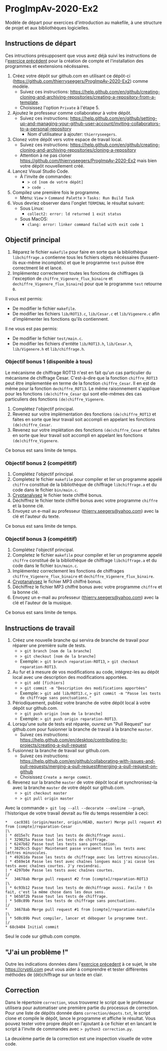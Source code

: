 # ProgImpAv-2020-Ex2
Modèle de départ pour exercices d'introduction au makefile, à une structure de projet et aux bibliothèques logicielles.


## Instructions de départ

Ces intructions présupposent que vous avez déjà suivi les instructions de l'[exercice précédent](https://github.com/thierryseegers/ProgImpAv-2020-Ex1) pour la création de compte et l'installation des programmes et eextensions nécéssaires.

1. Créez votre dépôt sur github.com en utilisant ce dépôt-ci (https://github.com/thierryseegers/ProgImpAv-2020-Ex2) comme modèle.
    - Suivez ces instructions: https://help.github.com/en/github/creating-cloning-and-archiving-repositories/creating-a-repository-from-a-template.
    - Choisissez l'option `Private` à l'étape 5.
1. Ajoutez le professeur comme collaborateur à votre dépôt.
    - Suivez ces instructions: https://help.github.com/en/github/setting-up-and-managing-your-github-user-account/inviting-collaborators-to-a-personal-repository
        - Nom d'utilisateur à ajouter: `thierryseegers`.
1. Clonez votre dépôt vers votre espace de travail local.
    - Suivez ces instructions: https://help.github.com/en/github/creating-cloning-and-archiving-repositories/cloning-a-repository
    - Attention à ne pas cloner https://github.com/thierryseegers/ProgImpAv-2020-Ex2 mais bien votre dépôt nouvellement créé.
1. Lancez Visual Studio Code.
    - À l'invite de commandes:
        - `> cd [nom de votre dépôt]`
        - `> code .`
1. Compilez une première fois le programme.
    - Menu: `View` > `Command Palette` > `Tasks: Run Build Task`
1. Vous devriez observer dans l'onglet `TERMINAL` le résultat suivant:
    - Sous Linux: 
        - `collect2: error: ld returned 1 exit status`
    - Sous MacOS: 
        - `clang: error: linker command failed with exit code 1`


## Objectif principal

1. Réparez le fichier `makefile` pour faire en sorte que la bibliothèque `libchiffrage.a` contienne tous les fichiers objets nécéssaires (fussent-ils eux-même incomplets) et que le programme `test` puisse être correctment lié et lancé.
1. Implémentez correctement toutes les fonctions de chiffrages (à l'exception de `chiffre_Vigenere_flux_binaire` et `dechiffre_Vigenere_flux_binaire`) pour que le programme `test` retourne `0`.

Il vous est permis: 
- De modifier le fichier `makefile`.
- De modifier les fichiers `lib/ROT13.c`, `lib/Cesar.c` et `lib/Vigenere.c` afin d'implémenter les fonctions qu'ils contiennent.

Il ne vous est pas permis:
- De modifier le fichier `test/main.c`.
- De modifier les fichiers d'entête `lib/ROT13.h`, `lib/Cesar.h`, `lib/Vigenere.h` et `lib/chiffrage.h`.

### Objectif bonus 1 (disponible à tous)

Le mécanisme de chiffrage ROT13 n'est en fait qu'un cas particulier du mécanisme de chiffrage Cesar. C'est-à-dire que la fonction `chiffre_ROT13` peut être implementée en terme de la fonction `chiffre_Cesar`. Il en est de même pour la fonction `dechiffre_ROT13`. Le même raisonnement s'applique pour les fonctions `(de)chiffre_Cesar` qui sont elle-mêmes des cas particuliers des fonctions `(de)chiffre_Vigenere`.

1. Complétez l'objectif principal.
1. Revenez sur votre implémentation des fonctions `(de)chiffre_ROT13` et faites en sorte que leur travail soit accompli en appelant les fonctions `(de)chiffre_Cesar`.
1. Revenez sur votre implétation des fonctions `(de)chiffre_Cesar` et faites en sorte que leur travail soit accompli en appelant les fonctions `(de)chiffre_Vigenere`.

Ce bonus est sans limite de temps.

### Objectif bonus 2 (compétitif)

1. Complétez l'objectif principal.
1. Completez le fichier `makefile` pour compiler et lier un programme appelé `chiffre` constitué de la bibliothèque de chiffrage `libchiffrage.a` et du code dans le fichier `bin/main.c`.
1. [Cryptanalysez](https://fr.wikipedia.org/wiki/Cryptanalyse) le fichier texte chiffré bonus.
1. Déchiffrez le fichier texte chiffré bonus avec votre programme `chiffre` et la bonne clé.
1. Envoyez un e-mail au professeur (thierry.seegers@yahoo.com) avec la clé et l'auteur du texte.

Ce bonus est sans limite de temps.

### Objectif bonus 3 (compétitif)

1. Complétez l'objectif principal.
1. Completez le fichier `makefile` pour compiler et lier un programme appelé `chiffre` constitué de la bibliothèque de chiffrage `libchiffrage.a` et du code dans le fichier `bin/main.c`.
1. Implémentez correctement les fonctions de chiffrages `chiffre_Vigenere_flux_binaire` et `dechiffre_Vigenere_flux_binaire`.
1. [Cryptanalysez](https://fr.wikipedia.org/wiki/Cryptanalyse) le fichier MP3 chiffré bonus.
1. Déchiffrez le fichier MP3 chiffré bonus avec votre programme `chiffre` et la bonne clé.
1. Envoyez un e-mail au professeur (thierry.seegers@yahoo.com) avec la clé et l'auteur de la musique.

Ce bonus est sans limite de temps.

## Instructions de travail

1. Créez une nouvelle branche qui servira de branche de travail pour réparer une première suite de tests.
    - `> git branch [nom de la branche]`
    - `> git checkout [nom de la branche]`
    - Exemple: `> git branch reparation-ROT13`, `> git checkout reparation-ROT13`.
1. Au fur et à mesure de vos modifications au code, intégrez-les au dépôt local avec une description des modifications apportées.
    - `> git add [fichiers]`
    - `> git commit -m "Description des modifications apportées"`
    - Exemple: `> git add lib/ROT13.c`, `> git commit -m "Passe les tests de chiffrage sans ponctuations."`
1. Périodiquement, publiez votre branche de votre dépôt local à votre dépôt sur github.com.
    - `> git push origin [nom de la branche]`
    - Exemple: `> git push origin reparation-ROT13`.
1. Lorsqu'une suite de tests est réparée, ouvrez un "Pull Request" sur github.com pour fusionner la branche de travail à la branche `master`.
    - Suivez ces instructions: https://help.github.com/en/desktop/contributing-to-projects/creating-a-pull-request
1. Fusionnez la branche de travail sur github.com.
    - Suivez ces instructions: https://help.github.com/en/github/collaborating-with-issues-and-pull-requests/merging-a-pull-request#merging-a-pull-request-on-github
    - Choisissez `Create a merge commit`. 
1. Revenez sur la branche `master` de votre dépôt local et synchronisez-la avec la branche `master` de votre dépôt sur github.com.
    - `> git checkout master`
    - `> git pull origin master`

Avec la commande `> git log --all --decorate --oneline --graph`, l'historique de votre travail devrait au file du temps ressembler à ceci:

```
*   cac0381 (origin/master, origin/HEAD, master) Merge pull request #3 from [compte]/reparation-Cesar
|\
| * dd15e7c Passe tout les tests de déchiffrage aussi.
| * 329025a Passe tout les tests de chiffrage.
| * 6247b82 Passe tout les tests sans ponctuation.
| * 3829cc5 Oups! Maintenant passe vraiment tous les tests avec lettres minuscules.
| * 49261da Passe les tests de chiffrage avec les lettres minuscules.
| * 4569e14 Passe les test avec chaînes longues mais j'ai cassé les tests avec chaînes courtes. J'y reviendrai.
| * 4297b0e Passe les tests avec chaînes courtes.
|/
*   34678ab Merge pull request #2 from [compte]/reparation-ROT13
|\
| * 6c93b12 Passe tout les tests de déchiffrage aussi. Facile ! En fait, c'est la même chose dans les deux sens.
| * b658f2b Passe tout les tests de chiffrage.
| * 5d8c89b Passe les tests de chiffrage sans ponctuations.
|/
*   34678ab Merge pull request #1 from [compte]/reparation-makefile
|\
| * 5d8c89b Peut compiler, lancer et déboguer le programme test.
|/
* 68cb404 Initial commit
```

Seul le code sur github.com compte.

## "J'ai un problème !"

Outre les indications données dans l'[exercice précedent](https://github.com/thierryseegers/ProgImpAv-2020-Ex1) à ce sujet, le site https://cryptii.com peut vous aider à comprendre et tester différentes méthodes de (dé)chiffrage sur un texte en clair.

## Correction

Dans le répertoire `correction`, vous trouverez le script que le professeur utilisera pour automatiser une première partie du processus de correction.
Pour une liste de dépôts donnée dans `correction/depots.txt`, le script clone et compile le dépôt, lance le programme et affiche le résultat.
Vous pouvez tester votre propre dépôt en l'ajoutant à ce fichier et en lancant le script à l'invite de commandes avec `> python3 correction.py`.

La deuxième partie de la correction est une inspection visuelle de votre code.
